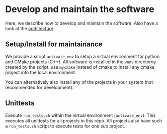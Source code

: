 # Develop and maintain the software

Here, we describe how to develop and maintain the software.
Also have a look at the [architecture](architecture.md).

## Setup/Install for maintainance

We provide a script `activate_env` to setup a virtual
environment for python and CMake projects (C++). All
software is installed in the `venv` directoroy created by
the script. use `mycmake` instead of cmake to install
any cmake project into the local environment.

You can alternatively also install any of the 
projects in your system (not recommended for development).

## Unittests

Execute `run_tests.sh` within the virtual environment (`activate_env`).
This executes all unittests for all projects in this repo.
All projects also have such a `run_tests.sh` script to
execute tests for one sub project.
